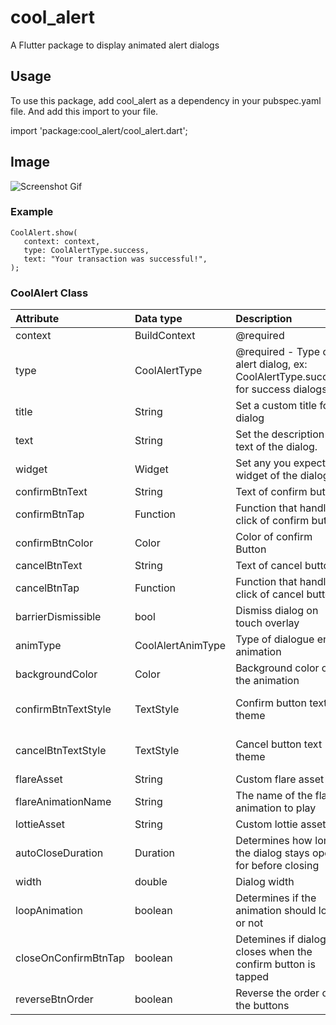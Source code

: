 # cool_alert

A Flutter package to display animated alert dialogs

## Usage

To use this package, add cool_alert as a dependency in your pubspec.yaml file.
And add this import to your file.

import 'package:cool_alert/cool_alert.dart';

## Image
![Screenshot  Gif](screenshots/gif.gif)

### Example

```
CoolAlert.show(
   context: context,
   type: CoolAlertType.success,
   text: "Your transaction was successful!",
);
```


### CoolAlert Class


| Attribute            | Data type         | Description                                                                     |                               Default Value                               |
|:---------------------|:------------------|:--------------------------------------------------------------------------------|:-------------------------------------------------------------------------:|
| context              | BuildContext      | @required                                                                       |                                   Null                                    |
| type                 | CoolAlertType     | @required - Type of alert dialog, ex: CoolAlertType.success for success dialogs |                                   Null                                    
 title                | String            | Set a custom title for dialog                                                   |                    Based on the CoolAlertType selected                    |                 |
| text                 | String            | Set the description text of the dialog.                                         |                                   Null                                    |
| widget               | Widget            | Set any you expect widget of the dialog.                                        |                                   Null                                    |
| confirmBtnText       | String            | Text of confirm button                                                          |                                   'Ok'                                    |                 |
| confirmBtnTap        | Function          | Function that handle click of confirm button                                    |                       () => Navigator.pop(context)                        |
| confirmBtnColor      | Color             | Color of confirm Button                                                         |                      Theme.of(context).primaryColor                       |                |
| cancelBtnText        | String            | Text of cancel button                                                           |                                 'Cancel'                                  |
| cancelBtnTap         | Function          | Function that handle click of cancel button                                     |                       () => Navigator.pop(context)                        
| barrierDismissible   | bool              | Dismiss dialog on touch overlay                                                 |                                   true                                    
| animType             | CoolAlertAnimType | Type of dialogue enter animation                                                |                          CoolAlertAnimType.scale                          |
| backgroundColor      | Color             | Background color of the animation                                               |                             Color(0xFF515C6F)                             |
| confirmBtnTextStyle  | TextStyle         | Confirm button text theme                                                       | TextStyle(color: Colors.white, fontWeight:FontWeight.w600,fontSize: 18.0) |
| cancelBtnTextStyle   | TextStyle         | Cancel button text theme                                                        | TextStyle(color: Colors.grey, fontWeight:FontWeight.w600,fontSize: 18.0)  |
| flareAsset           | String            | Custom flare asset                                                              |                              "animation.flr"                              |
| flareAnimationName   | String            | The name of the flare animation to play                                         |                                  "play"                                   |
| lottieAsset          | String            | Custom lottie asset                                                             |                             "animation.json"                              |
| autoCloseDuration    | Duration          | Determines how long the dialog stays open for before closing                    |                                   Null                                    |
| width                | double            | Dialog width                                                                    |                     MediaQuery.of(context).size.width                     |
| loopAnimation        | boolean           | Determines if the animation should loop or not                                  |                                   false                                   |
| closeOnConfirmBtnTap | boolean           | Detemines if dialog closes when the confirm button is tapped                    |                                   true                                    |
| reverseBtnOrder      | boolean           | Reverse the order of the buttons                                                |                                   false                                   |








